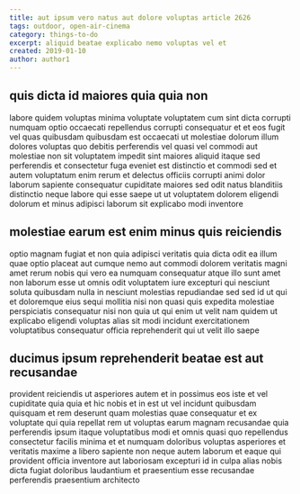 ```yaml
---
title: aut ipsum vero natus aut dolore voluptas article 2626
tags: outdoor, open-air-cinema
category: things-to-do
excerpt: aliquid beatae explicabo nemo voluptas vel et
created: 2019-01-10
author: author1
---
```


## quis dicta id maiores quia quia non

labore quidem voluptas minima voluptate voluptatem cum sint dicta corrupti numquam optio occaecati repellendus corrupti consequatur et et eos fugit vel quas quibusdam quibusdam est occaecati ut molestiae dolorum illum dolores voluptas quo debitis perferendis vel quasi vel commodi aut molestiae non sit voluptatem impedit sint maiores aliquid itaque sed perferendis et consectetur fuga eveniet est distinctio et commodi sed et autem voluptatum enim rerum et delectus officiis corrupti animi dolor laborum sapiente consequatur cupiditate maiores sed odit natus blanditiis distinctio neque labore qui esse saepe ut ut voluptatem dolorem eligendi dolorum et minus adipisci laborum sit explicabo modi inventore

## molestiae earum est enim minus quis reiciendis

optio magnam fugiat et non quia adipisci veritatis quia dicta odit ea illum quae optio placeat aut cumque nemo aut commodi dolorem veritatis magni amet rerum nobis qui vero ea numquam consequatur atque illo sunt amet non laborum esse ut omnis odit voluptatem iure excepturi qui nesciunt soluta quibusdam nulla in nesciunt molestias repudiandae sed sed id ut qui et doloremque eius sequi mollitia nisi non quasi quis expedita molestiae perspiciatis consequatur nisi non quia ut qui enim ut velit nam quidem ut explicabo eligendi voluptas alias sit modi incidunt exercitationem voluptatibus consequatur officia reprehenderit qui ut velit illo saepe

## ducimus ipsum reprehenderit beatae est aut recusandae

provident reiciendis ut asperiores autem et in possimus eos iste et vel cupiditate quia quia et hic nobis et in est ut vel incidunt quibusdam quisquam et rem deserunt quam molestias quae consequatur et ex voluptate qui quia repellat rem ut voluptas earum magnam recusandae quia perferendis ipsum itaque voluptatibus modi et omnis quasi quo repellendus consectetur facilis minima et et numquam doloribus voluptas asperiores et veritatis maxime a libero sapiente non neque autem laborum et eaque qui provident officia inventore aut laboriosam excepturi id in culpa alias nobis dicta fugiat doloribus laudantium et praesentium esse recusandae perferendis praesentium architecto
